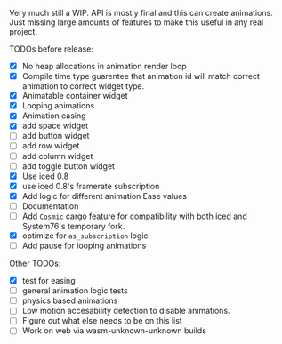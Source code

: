 Very much still a WIP. API is mostly final and this can create animations. Just missing large amounts of features to make this useful in any real project.

TODOs before release:
- [x] No heap allocations in animation render loop
- [x] Compile time type guarentee that animation id will match correct animation to correct widget type.
- [x] Animatable container widget
- [x] Looping animations
- [x] Animation easing
- [x] add space widget
- [ ] add button widget
- [ ] add row widget
- [ ] add column widget
- [ ] add toggle button widget
- [x] Use iced 0.8
- [x] use iced 0.8's framerate subscription
- [x] Add logic for different animation Ease values
- [ ] Documentation
- [ ] Add `Cosmic` cargo feature for compatibility with both iced and System76's temporary fork.
- [x] optimize for `as_subscription` logic
- [ ] Add pause for looping animations

Other TODOs:
- [x] test for easing
- [ ] general animation logic tests
- [ ] physics based animations
- [ ] Low motion accesability detection to disable animations.
- [ ] Figure out what else needs to be on this list
- [ ] Work on web via wasm-unknown-unknown builds
